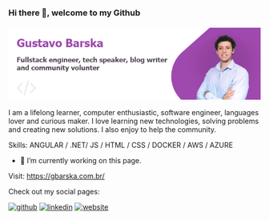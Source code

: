 ### Hi there 👋, welcome to my Github
####  
![ ](https://raw.githubusercontent.com/gbarska/gbarska.github.io/main/github-banner.png)

I am a lifelong learner, computer enthusiastic, software engineer, languages lover and curious maker. I love learning new technologies, solving problems and creating new solutions. I also enjoy to help the community.

Skills: ANGULAR / .NET/ JS / HTML / CSS / DOCKER / AWS / AZURE 

- 🔭 I’m currently working on this page. 

Visit: https://gbarska.com.br/

Check out my social pages:

[<img src='https://cdn.jsdelivr.net/npm/simple-icons@3.0.1/icons/github.svg' alt='github' height='40'>](https://github.com/gbarska)  [<img src='https://cdn.jsdelivr.net/npm/simple-icons@3.0.1/icons/linkedin.svg' alt='linkedin' height='40'>](https://www.linkedin.com/in/https://www.linkedin.com/in/gustavo-barska//)  [<img src='https://cdn.jsdelivr.net/npm/simple-icons@3.0.1/icons/icloud.svg' alt='website' height='40'>](https://gbarska.cf/about/)  


